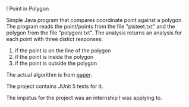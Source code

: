 ! Point in Polygon

Simple Java program that compares coordinate point against a polygon. The program reads the point/points from the file "pisteet.txt" and the polygon from the file "polygoni.txt". The analysis returns an analysis for each point with three distict responses: 

1. if the point is on the line of the polygon
2. if the point is inside the polygon
3. if the point is outside the polygon

The actual algorithm is from [paper](https://www.researchgate.net/publication/328261365_Optimal_Reliable_Point-in-Polygon_Test_and_Differential_Coding_Boolean_Operations_on_Polygons).

The project contains JUnit 5 tests for it.

The impetus for the project was an internship I was applying to. 